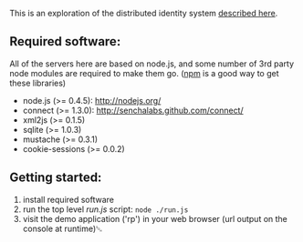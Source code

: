 This is an exploration of the distributed identity system
[described here](https://wiki.mozilla.org/Labs/Identity/VerifiedEmailProtocol).

## Required software:

All of the servers here are based on node.js, and some number of 3rd party node modules are required to make them go.  ([npm](http://npmjs.org/) is a good way to get these libraries)

* node.js (>= 0.4.5): http://nodejs.org/
* connect (>= 1.3.0): http://senchalabs.github.com/connect/
* xml2js (>= 0.1.5)
* sqlite (>= 1.0.3)
* mustache (>= 0.3.1)
* cookie-sessions (>= 0.0.2)

## Getting started:

1. install required software
2. run the top level *run.js* script: `node ./run.js`
3. visit the demo application ('rp') in your web browser (url output on the console at runtime)␁
